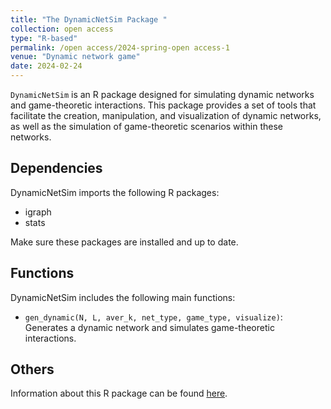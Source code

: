 ```yaml
---
title: "The DynamicNetSim Package "
collection: open access
type: "R-based"
permalink: /open access/2024-spring-open access-1
venue: "Dynamic network game"
date: 2024-02-24
---
```


`DynamicNetSim` is an R package designed for simulating dynamic networks and game-theoretic interactions. This package provides a set of tools that facilitate the creation, manipulation, and visualization of dynamic networks, as well as the simulation of game-theoretic scenarios within these networks.

## Dependencies

DynamicNetSim imports the following R packages:
- igraph
- stats

Make sure these packages are installed and up to date.

## Functions
DynamicNetSim includes the following main functions:

- `gen_dynamic(N, L, aver_k, net_type, game_type, visualize)`: Generates a dynamic network and simulates game-theoretic interactions.

## Others
Information about this R package can be found [here](https://github.com/LINGYUAN1201/genDynamic).
